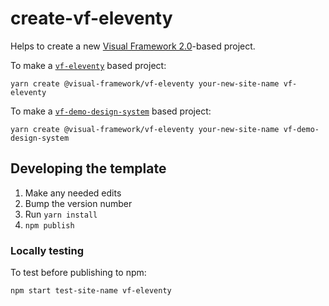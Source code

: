 # create-vf-eleventy

Helps to create a new [Visual Framework 2.0](https://visual-framework.github.io/vf-welcome/)-based project.

To make a [`vf-eleventy`](https://github.com/visual-framework/vf-eleventy) based project:

```
yarn create @visual-framework/vf-eleventy your-new-site-name vf-eleventy
```

To make a [`vf-demo-design-system`](https://github.com/visual-framework/vf-demo-design-system) based project:

```
yarn create @visual-framework/vf-eleventy your-new-site-name vf-demo-design-system
```


## Developing the template

1. Make any needed edits
1. Bump the version number
1. Run `yarn install`
1. `npm publish`

### Locally testing

To test before publishing to npm:

```
npm start test-site-name vf-eleventy
```
